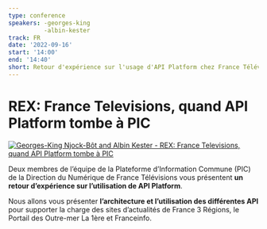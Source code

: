 ```yaml
---
type: conference
speakers: -georges-king
          -albin-kester
track: FR
date: '2022-09-16'
start: '14:00'
end: '14:40'
short: Retour d'expérience sur l'usage d'API Platform chez France Télévisions
---
```


# REX: France Televisions, quand API Platform tombe à PIC

[![Georges-King Njock-Bôt and Albin Kester - REX: France Televisions, quand API Platform tombe à PIC](https://img.youtube.com/vi/4kTQ9wQWszo/0.jpg)](https://www.youtube.com/watch?v=4kTQ9wQWszo&list=PL3hoUDjLa7eQfYOEmuQNG8he3AeOeWaz8&index=11)

Deux membres de l’équipe de la Plateforme d’Information Commune (PIC) de la Direction du Numérique de France Télévisions vous présentent **un retour d’expérience sur l’utilisation de API Platform**.

Nous allons vous présenter **l’architecture et l’utilisation des différentes API** pour supporter la charge des sites d’actualités de France 3 Régions, le Portail des Outre-mer La 1ère et Franceinfo.




